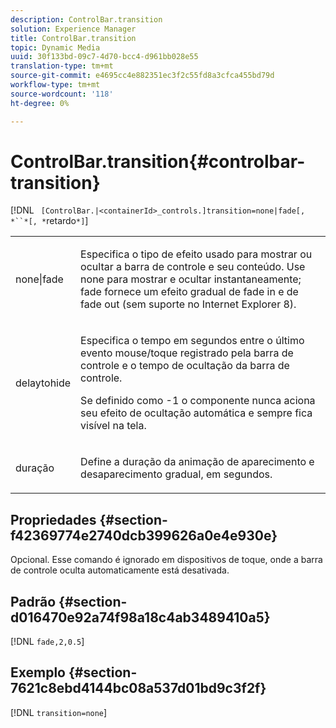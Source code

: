 ```yaml
---
description: ControlBar.transition
solution: Experience Manager
title: ControlBar.transition
topic: Dynamic Media
uuid: 30f133bd-09c7-4d70-bcc4-d961bb028e55
translation-type: tm+mt
source-git-commit: e4695cc4e882351ec3f2c55fd8a3cfca455bd79d
workflow-type: tm+mt
source-wordcount: '118'
ht-degree: 0%

---
```



# ControlBar.transition{#controlbar-transition}

[!DNL ` [ControlBar.|<containerId>_controls.]transition=none|fade[, *``*[, *`retardo`*]`]

<table id="table_F71AA834FE494949A2D4B569EA5E721F"> 
 <tbody> 
  <tr> 
   <td colname="col1"> <p> <span class="codeph"> none|fade  </span> </p> </td> 
   <td colname="col2"> <p> Especifica o tipo de efeito usado para mostrar ou ocultar a barra de controle e seu conteúdo. Use <span class="codeph"> none </span> para mostrar e ocultar instantaneamente; <span class="codeph"> fade </span> fornece um efeito gradual de fade in e de fade out (sem suporte no Internet Explorer 8). </p> </td> 
  </tr> 
  <tr> 
   <td colname="col1"> <p> <span class="codeph"> <span class="varname"> delaytohide  </span> </span> </p> </td> 
   <td colname="col2"> <p> Especifica o tempo em segundos entre o último evento mouse/toque registrado pela barra de controle e o tempo de ocultação da barra de controle. </p> <p> Se definido como <span class="codeph"> -1 </span> o componente nunca aciona seu efeito de ocultação automática e sempre fica visível na tela. </p> </td> 
  </tr> 
  <tr> 
   <td colname="col1"> <p> <span class="codeph"> <span class="varname"> duração  </span> </span> </p> </td> 
   <td colname="col2"> <p> Define a duração da animação de aparecimento e desaparecimento gradual, em segundos. </p> </td> 
  </tr> 
 </tbody> 
</table>

## Propriedades {#section-f42369774e2740dcb399626a0e4e930e}

Opcional. Esse comando é ignorado em dispositivos de toque, onde a barra de controle oculta automaticamente está desativada.

## Padrão {#section-d016470e92a74f98a18c4ab3489410a5}

[!DNL `fade,2,0.5`]

## Exemplo {#section-7621c8ebd4144bc08a537d01bd9c3f2f}

[!DNL `transition=none`]
